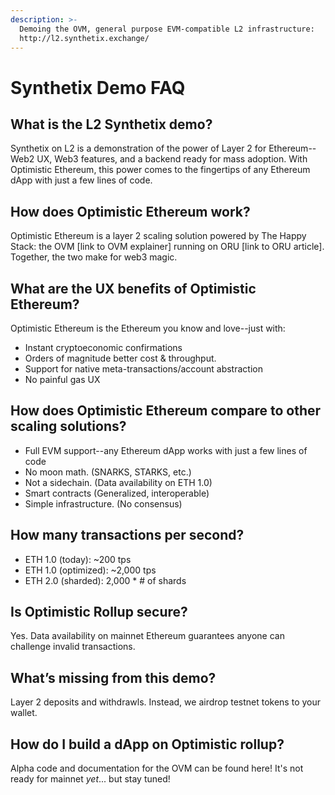 ```yaml
---
description: >-
  Demoing the OVM, general purpose EVM-compatible L2 infrastructure:
  http://l2.synthetix.exchange/
---
```


# Synthetix Demo FAQ

## What is the L2 Synthetix demo?

Synthetix on L2 is a demonstration of the power of Layer 2 for Ethereum--Web2 UX, Web3 features, and a backend ready for mass adoption. With Optimistic Ethereum, this power comes to the fingertips of any Ethereum dApp with just a few lines of code.

## How does Optimistic Ethereum work?

Optimistic Ethereum is a layer 2 scaling solution powered by The Happy Stack: the OVM \[link to OVM explainer\] running on ORU \[link to ORU article\]. Together, the two make for web3 magic.

## What are the UX benefits of Optimistic Ethereum?

Optimistic Ethereum is the Ethereum you know and love--just with:

* Instant cryptoeconomic confirmations
* Orders of magnitude better cost & throughput. 
* Support for native meta-transactions/account abstraction
* No painful gas UX

## How does Optimistic Ethereum compare to other scaling solutions?

* Full EVM support--any Ethereum dApp works with just a few lines of code
* No moon math. \(SNARKS, STARKS, etc.\)
* Not a sidechain. \(Data availability on ETH 1.0\)
* Smart contracts \(Generalized, interoperable\)
* Simple infrastructure. \(No consensus\)

## How many transactions per second?

* ETH 1.0 \(today\): ~200 tps
* ETH 1.0 \(optimized\): ~2,000 tps
* ETH 2.0 \(sharded\): 2,000 \* \# of shards

## Is Optimistic Rollup secure?

Yes. Data availability on mainnet Ethereum guarantees anyone can challenge invalid transactions.

## What’s missing from this demo?

Layer 2 deposits and withdrawls. Instead, we airdrop testnet tokens to your wallet.

## How do I build a dApp on Optimistic rollup?

Alpha code and documentation for the OVM can be found here! It's not ready for mainnet _yet_... but stay tuned!

